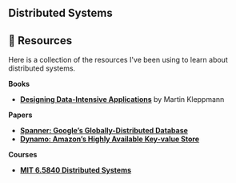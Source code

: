 ## Distributed Systems

## 📘 Resources

Here is a collection of the resources I've been using to learn about distributed systems.

**Books**
- **[Designing Data-Intensive Applications](https://dataintensive.net)** by Martin Kleppmann  

**Papers**
- **[Spanner: Google’s Globally-Distributed Database](https://static.googleusercontent.com/media/research.google.com/en//archive/spanner-osdi2012.pdf)**
- **[Dynamo: Amazon’s Highly Available Key-value Store](https://www.allthingsdistributed.com/files/amazon-dynamo-sosp2007.pdf)**

**Courses**
- **[MIT 6.5840 Distributed Systems](https://pdos.csail.mit.edu/6.824/schedule.html)**


